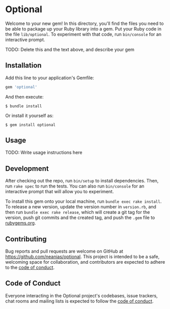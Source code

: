 # Optional

Welcome to your new gem! In this directory, you'll find the files you need to be able to package up your Ruby library into a gem. Put your Ruby code in the file `lib/optional`. To experiment with that code, run `bin/console` for an interactive prompt.

TODO: Delete this and the text above, and describe your gem

## Installation

Add this line to your application's Gemfile:

```ruby
gem 'optional'
```

And then execute:

    $ bundle install

Or install it yourself as:

    $ gem install optional

## Usage

TODO: Write usage instructions here

## Development

After checking out the repo, run `bin/setup` to install dependencies. Then, run `rake spec` to run the tests. You can also run `bin/console` for an interactive prompt that will allow you to experiment.

To install this gem onto your local machine, run `bundle exec rake install`. To release a new version, update the version number in `version.rb`, and then run `bundle exec rake release`, which will create a git tag for the version, push git commits and the created tag, and push the `.gem` file to [rubygems.org](https://rubygems.org).

## Contributing

Bug reports and pull requests are welcome on GitHub at https://github.com/neanias/optional. This project is intended to be a safe, welcoming space for collaboration, and contributors are expected to adhere to the [code of conduct](https://github.com/neanias/optional/blob/main/CODE_OF_CONDUCT.md).

## Code of Conduct

Everyone interacting in the Optional project's codebases, issue trackers, chat rooms and mailing lists is expected to follow the [code of conduct](https://github.com/neanias/optional/blob/main/CODE_OF_CONDUCT.md).
